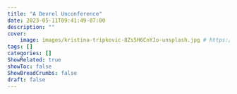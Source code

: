 ```yaml
---
title: "A Devrel Unconference"
date: 2023-05-11T09:41:49-07:00
description: ""
cover:
    image: images/kristina-tripkovic-8Zs5H6CnYJo-unsplash.jpg # https://unsplash.com/photos/8Zs5H6CnYJo
tags: []
categories: []
ShowRelated: true
showToc: false
ShowBreadCrumbs: false
draft: false
---
```



